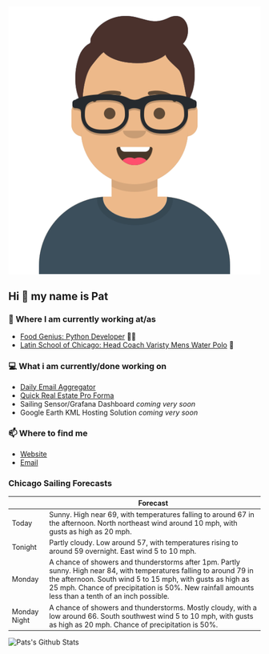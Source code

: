 [![Social banner for p-j-falconer](https://raw.githubusercontent.com/P-J-FALCONER/P-J-FALCONER/master/assets/avataaars.svg)](https://patfalconer.com/)
## Hi :wave: my name is Pat

### 💼 Where I am currently working at/as
- [Food Genius: Python Developer](https://getfoodgenius.com/) 🍔🐍
- [Latin School of Chicago: Head Coach Varisty Mens Water Polo](https://www.latinschool.org/) 🤽


### 💻 What i am currently/done working on
 - [Daily Email Aggregator](https://github.com/P-J-FALCONER/dott_daily_mail)
 - [Quick Real Estate Pro Forma](https://github.com/P-J-FALCONER/henry)
 - Sailing Sensor/Grafana Dashboard *coming very soon*
 - Google Earth KML Hosting Solution *coming very soon*

### 📫 Where to find me
 - [Website](https://patfalconer.com/)
 - [Email](mailto:patrick.j.falconer@gmail.com)


### Chicago Sailing Forecasts
|   | Forecast  |
|---|---|
| Today | Sunny. High near 69, with temperatures falling to around 67 in the afternoon. North northeast wind around 10 mph, with gusts as high as 20 mph. |
| Tonight | Partly cloudy. Low around 57, with temperatures rising to around 59 overnight. East wind 5 to 10 mph. |
| Monday | A chance of showers and thunderstorms after 1pm. Partly sunny. High near 84, with temperatures falling to around 79 in the afternoon. South wind 5 to 15 mph, with gusts as high as 25 mph. Chance of precipitation is 50%. New rainfall amounts less than a tenth of an inch possible. |
| Monday Night | A chance of showers and thunderstorms. Mostly cloudy, with a low around 66. South southwest wind 5 to 10 mph, with gusts as high as 20 mph. Chance of precipitation is 50%. |

![Pats's Github Stats](https://github-readme-stats.vercel.app/api?username=p-j-falconer&show_icons=true&theme=radical)
